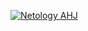 [![Netology AHJ](https://github.com/newr-hide/HW_DnD/actions/workflows/web.yml/badge.svg)](https://github.com/newr-hide/HW_DnD/actions/workflows/web.yml)